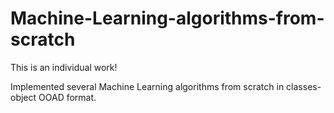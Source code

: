 # Machine-Learning-algorithms-from-scratch


This is an individual work! 

Implemented several Machine Learning algorithms from scratch in classes-object OOAD format. 
